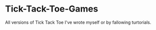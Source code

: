 # Tick-Tack-Toe-Games

All versions of Tick Tack Toe I've wrote myself or by fallowing turtorials. 
